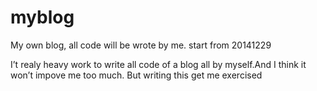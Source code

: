 myblog
======

My own blog, all code will be wrote by me.
start from 20141229

I’t realy heavy work to write all code of a blog all by myself.And I think it won’t impove me too much.
But writing this get me exercised
